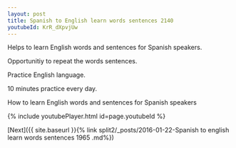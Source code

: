 ```yaml
---
layout: post
title: Spanish to English learn words sentences 2140 
youtubeId: KrR_dXpvjUw
---
```

 
 
Helps to learn English words and sentences for Spanish speakers.

Opportunitiy to repeat the words sentences. 

Practice English language. 
 
10 minutes practice every day. 
 
How to learn English words and sentences for Spanish speakers 
 
{% include youtubePlayer.html id=page.youtubeId %}
 
 
[Next]({{ site.baseurl }}{% link  split2/_posts/2016-01-22-Spanish to english learn words sentences 1965 .md%})
 
